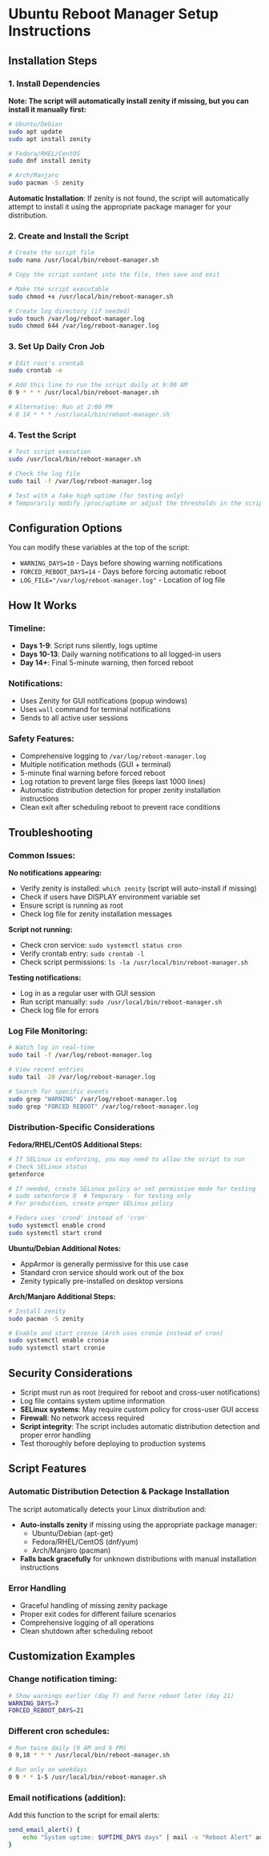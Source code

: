# Ubuntu Reboot Manager Setup Instructions

## Installation Steps

### 1. Install Dependencies
**Note: The script will automatically install zenity if missing, but you can install it manually first:**

```bash
# Ubuntu/Debian
sudo apt update
sudo apt install zenity

# Fedora/RHEL/CentOS
sudo dnf install zenity

# Arch/Manjaro
sudo pacman -S zenity
```

**Automatic Installation**: If zenity is not found, the script will automatically attempt to install it using the appropriate package manager for your distribution.

### 2. Create and Install the Script
```bash
# Create the script file
sudo nano /usr/local/bin/reboot-manager.sh

# Copy the script content into the file, then save and exit

# Make the script executable
sudo chmod +x /usr/local/bin/reboot-manager.sh

# Create log directory (if needed)
sudo touch /var/log/reboot-manager.log
sudo chmod 644 /var/log/reboot-manager.log
```

### 3. Set Up Daily Cron Job
```bash
# Edit root's crontab
sudo crontab -e

# Add this line to run the script daily at 9:00 AM
0 9 * * * /usr/local/bin/reboot-manager.sh

# Alternative: Run at 2:00 PM
# 0 14 * * * /usr/local/bin/reboot-manager.sh
```

### 4. Test the Script
```bash
# Test script execution
sudo /usr/local/bin/reboot-manager.sh

# Check the log file
sudo tail -f /var/log/reboot-manager.log

# Test with a fake high uptime (for testing only)
# Temporarily modify /proc/uptime or adjust the thresholds in the script
```

## Configuration Options

You can modify these variables at the top of the script:

- `WARNING_DAYS=10` - Days before showing warning notifications
- `FORCED_REBOOT_DAYS=14` - Days before forcing automatic reboot
- `LOG_FILE="/var/log/reboot-manager.log"` - Location of log file

## How It Works

### Timeline:
- **Days 1-9**: Script runs silently, logs uptime
- **Days 10-13**: Daily warning notifications to all logged-in users
- **Day 14+**: Final 5-minute warning, then forced reboot

### Notifications:
- Uses Zenity for GUI notifications (popup windows)
- Uses `wall` command for terminal notifications
- Sends to all active user sessions

### Safety Features:
- Comprehensive logging to `/var/log/reboot-manager.log`
- Multiple notification methods (GUI + terminal)
- 5-minute final warning before forced reboot
- Log rotation to prevent large files (keeps last 1000 lines)
- Automatic distribution detection for proper zenity installation instructions
- Clean exit after scheduling reboot to prevent race conditions

## Troubleshooting

### Common Issues:

**No notifications appearing:**
- Verify zenity is installed: `which zenity` (script will auto-install if missing)
- Check if users have DISPLAY environment variable set
- Ensure script is running as root
- Check log file for zenity installation messages

**Script not running:**
- Check cron service: `sudo systemctl status cron`
- Verify crontab entry: `sudo crontab -l`
- Check script permissions: `ls -la /usr/local/bin/reboot-manager.sh`

**Testing notifications:**
- Log in as a regular user with GUI session
- Run script manually: `sudo /usr/local/bin/reboot-manager.sh`
- Check log file for errors

### Log File Monitoring:
```bash
# Watch log in real-time
sudo tail -f /var/log/reboot-manager.log

# View recent entries
sudo tail -20 /var/log/reboot-manager.log

# Search for specific events
sudo grep "WARNING" /var/log/reboot-manager.log
sudo grep "FORCED REBOOT" /var/log/reboot-manager.log
```

### Distribution-Specific Considerations

**Fedora/RHEL/CentOS Additional Steps:**
```bash
# If SELinux is enforcing, you may need to allow the script to run
# Check SELinux status
getenforce

# If needed, create SELinux policy or set permissive mode for testing
# sudo setenforce 0  # Temporary - for testing only
# For production, create proper SELinux policy

# Fedora uses 'crond' instead of 'cron'
sudo systemctl enable crond
sudo systemctl start crond
```

**Ubuntu/Debian Additional Notes:**
- AppArmor is generally permissive for this use case
- Standard cron service should work out of the box
- Zenity typically pre-installed on desktop versions

**Arch/Manjaro Additional Steps:**
```bash
# Install zenity
sudo pacman -S zenity

# Enable and start cronie (Arch uses cronie instead of cron)
sudo systemctl enable cronie
sudo systemctl start cronie
```

## Security Considerations

- Script must run as root (required for reboot and cross-user notifications)
- Log file contains system uptime information
- **SELinux systems**: May require custom policy for cross-user GUI access
- **Firewall**: No network access required
- **Script integrity**: The script includes automatic distribution detection and proper error handling
- Test thoroughly before deploying to production systems

## Script Features

### Automatic Distribution Detection & Package Installation
The script automatically detects your Linux distribution and:
- **Auto-installs zenity** if missing using the appropriate package manager:
  - Ubuntu/Debian (apt-get)
  - Fedora/RHEL/CentOS (dnf/yum)
  - Arch/Manjaro (pacman)
- **Falls back gracefully** for unknown distributions with manual installation instructions

### Error Handling
- Graceful handling of missing zenity package
- Proper exit codes for different failure scenarios
- Comprehensive logging of all operations
- Clean shutdown after scheduling reboot

## Customization Examples

### Change notification timing:
```bash
# Show warnings earlier (day 7) and force reboot later (day 21)
WARNING_DAYS=7
FORCED_REBOOT_DAYS=21
```

### Different cron schedules:
```bash
# Run twice daily (9 AM and 6 PM)
0 9,18 * * * /usr/local/bin/reboot-manager.sh

# Run only on weekdays
0 9 * * 1-5 /usr/local/bin/reboot-manager.sh
```

### Email notifications (addition):
Add this function to the script for email alerts:
```bash
send_email_alert() {
    echo "System uptime: $UPTIME_DAYS days" | mail -s "Reboot Alert" admin@company.com
}
```